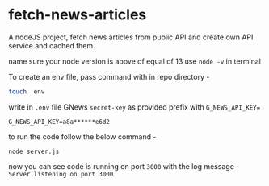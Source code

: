 # fetch-news-articles
A nodeJS project, fetch news articles from public API and create own API service and cached them.

name sure your node version is above of equal of 13 use `node -v` in terminal

To create an env file, pass command with in repo directory - 
```bash
touch .env
```

write in `.env` file GNews `secret-key` as provided prefix with `G_NEWS_API_KEY=`
```
G_NEWS_API_KEY=a8a******e6d2
```

to run the code follow the below command -
```
node server.js
```
now you can see code is running on port `3000` with the log message - `Server listening on port 3000`